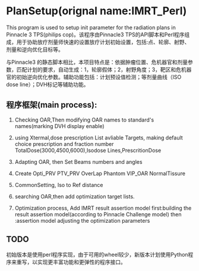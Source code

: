 PlanSetup(orignal name:IMRT_Perl)
=========
This program is used to setup init parameter for the radiation plans in Pinnacle 3 TPS(philips cop)。该程序由Pinnacle3 TPS的API脚本和Perl程序组成，用于协助放疗剂量师快速的设置放疗计划初始设置，包括:点、轮廓、射野、剂量和逆向优化目标等。


与Pinnacle3 的静态脚本相比，本项目特点是：依据肿瘤位置、危机器官和剂量参数，匹配计划的要求，自动生成：1，轮廓假体；2，射野角度；3，靶区和危机器官的初始逆向优化参数。辅助功能包括：计划预设值检测；等剂量曲线（ISO dose line）；DVH标记等辅助功能。


## 程序框架(main process):
1. Checking OAR,Then modifying OAR names to standard's names(marking DVH display enable)
2. using Xtermal,dose prescription
        List avliable Targets, making default choice
        prescription and fraction number
        TotalDose(3000,4500,6000),Isodose Lines,PrescritionDose
3. Adapting OAR, then Set Beams numbers and angles
4. Create Opti_PRV
        PTV_PRV
        OverLap Phantom
        VIP_OAR
        NormalTissure
5. CommonSetting, Iso to Ref distance
6. searching OAR,then add optimization target lists.

7. Optimization process, Add IMRT result assertion model
        first:building the result assertion model(according to Pinnacle Challenge model)
        then :assertion model adjusting the optimization parameters



## TODO
初始版本是使用perl程序实现，由于可用的wheel较少，新版本计划使用Python程序来重写，以实现更丰富功能和更弹性的程序接口。
